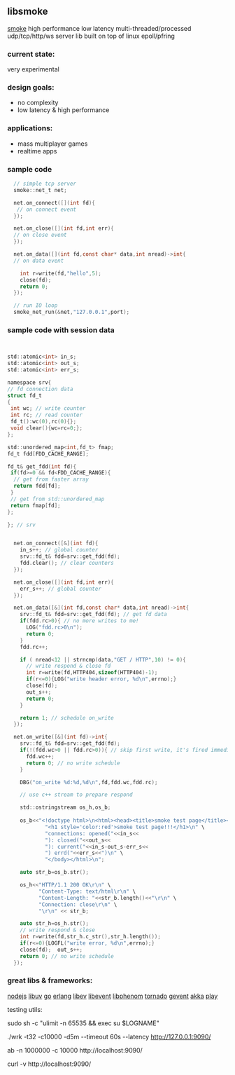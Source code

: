 ## libsmoke

[smoke](https://github.com/papercompute/smoke-epoll) high performance low latency multi-threaded/processed udp/tcp/http/ws server lib built on top of linux epoll/pfring

### current state: 

very experimental

### design goals:

* no complexity
* low latency & high performance

### applications:

* mass multiplayer games
* realtime apps

### sample code

```c
  // simple tcp server
  smoke::net_t net;

  net.on_connect([](int fd){
   // on connect event
  });

  net.on_close([](int fd,int err){
  // on close event
  });

  net.on_data([](int fd,const char* data,int nread)->int{
  // on data event

    int r=write(fd,"hello",5);
    close(fd);
    return 0; 
  });

  // run IO loop
  smoke_net_run(&net,"127.0.0.1",port);

```

### sample code with session data

```c


std::atomic<int> in_s;
std::atomic<int> out_s;
std::atomic<int> err_s;

namespace srv{
// fd connection data
struct fd_t
{
 int wc; // write counter 
 int rc; // read counter
 fd_t():wc(0),rc(0){};
 void clear(){wc=rc=0;};
};

std::unordered_map<int,fd_t> fmap;  
fd_t fdd[FDD_CACHE_RANGE];

fd_t& get_fdd(int fd){
 if(fd>=0 && fd<FDD_CACHE_RANGE){
  // get from faster array
  return fdd[fd];
 }
 // get from std::unordered_map
 return fmap[fd];
};

}; // srv


  net.on_connect([&](int fd){
    in_s++; // global counter
    srv::fd_t& fdd=srv::get_fdd(fd);
    fdd.clear(); // clear counters
  });

  net.on_close([](int fd,int err){
    err_s++; // global counter
  });

  net.on_data([&](int fd,const char* data,int nread)->int{
    srv::fd_t& fdd=srv::get_fdd(fd); // get fd data
    if(fdd.rc>0){ // no more writes to me!
      LOG("fdd.rc>0\n");
      return 0; 
    }
    fdd.rc++;

    if ( nread<12 || strncmp(data,"GET / HTTP",10) != 0){
      // write respond & close fd	
      int r=write(fd,HTTP404,sizeof(HTTP404)-1);
      if(r<=0){LOG("write header error, %d\n",errno);}
      close(fd);
      out_s++;
      return 0;
    }

    return 1; // schedule on_write
  });

  net.on_write([&](int fd)->int{ 
    srv::fd_t& fdd=srv::get_fdd(fd);
    if(!(fdd.wc>0 || fdd.rc>0)){ // skip first write, it's fired immediatly after connect 
      fdd.wc++;       
      return 0; // no write schedule
    }

    DBG("on_write %d:%d,%d\n",fd,fdd.wc,fdd.rc);

    // use c++ stream to prepare respond

    std::ostringstream os_h,os_b;      
            
    os_b<<"<!doctype html>\n<html><head><title>smoke test page</title></head>\n<body>" \
            "<h1 style='color:red'>smoke test page!!!</h1>\n" \
            "connections: opened("<<in_s<<
            "): closed("<<out_s<<
            "): current("<<in_s-out_s-err_s<<
            ") errd("<<err_s<<")\n" \
            "</body></html>\n";

    auto str_b=os_b.str();

    os_h<<"HTTP/1.1 200 OK\r\n" \
          "Content-Type: text/html\r\n" \
          "Content-Length: "<<str_b.length()<<"\r\n" \
          "Connection: close\r\n" \
          "\r\n" << str_b;

    auto str_h=os_h.str();
    // write respond & close
    int r=write(fd,str_h.c_str(),str_h.length());
    if(r<=0){LOGFL("write error, %d\n",errno);}
    close(fd);  out_s++;
    return 0; // no write schedule 
  });


```


### great libs & frameworks:

[nodejs](https://github.com/joyent/node) [libuv](https://github.com/joyent/libuv)
[go](http://golang.org) [erlang](http://www.erlang.org/)
[libev](http://software.schmorp.de/pkg/libev.html) [libevent](http://libevent.org/) [libphenom](http://facebook.github.io/libphenom/)
[tornado](http://www.tornadoweb.org)
[gevent](http://www.gevent.org)
[akka](http://akka.io/)
[play](http://www.playframework.com)






testing utils:

sudo sh -c "ulimit -n 65535 && exec su $LOGNAME"

./wrk -t32 -c10000 -d5m --timeout 60s --latency http://127.0.0.1:9090/

ab -n 1000000 -c 10000 http://localhost:9090/

curl -v http://localhost:9090/

